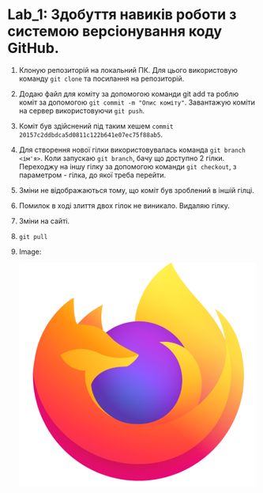 # Lab_1: Здобуття навиків роботи з системою версіонування коду GitHub.

1. Клоную репозиторій на локальний ПК. Для цього використовую команду `git clone` та посилання на репозиторій.
2. Додаю файл для коміту за допомогою команди git add та роблю коміт за допомогою `git commit -m "Опис коміту"`. Завантажую коміти на сервер використовуючи `git push`.
3. Коміт був здійснений під таким хешем `commit 20157c2ddbdca5d0811c122b641e07ec75f88ab5`.
4. Для створення нової гілки використовувалась команда `git branch <ім'я>`. Коли запускаю `git branch`, бачу що доступно 2 гілки. Переходжу на іншу гілку за допомогою команди `git checkout`, з параметром - гілка, до якої треба перейти.
5. Зміни не відображаються тому, що коміт був зроблений в іншій гілці.
6. Помилок в ході злиття двох гілок не виникало. Видаляю гілку.
7. Зміни на сайті.
8. `git pull`
9. Image:

    ![image](image.png)
